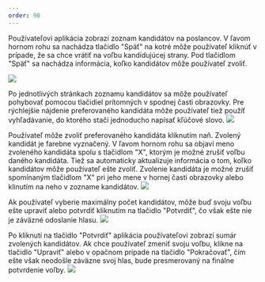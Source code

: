 ```yaml
---
order: 90
---
```


Používateľovi aplikácia zobrazí zoznam kandidátov na poslancov. V ľavom hornom rohu sa nachádza tlačidlo "Späť" na kotré môže používateľ kliknúť v prípade, že sa chce vrátiť na voľbu kandidujúcej strany. Pod tlačidlom "Späť" sa nachádza informácia, koľko kandidátov môže používateľ zvoliť.

![](/assets/images/user_guide/voting_terminal/candidates_list.png)

Po jednotlivých stránkach zoznamu kandidátov sa môže používateľ pohybovať pomocou tlačidiel prítomných v spodnej časti obrazovky. Pre rýchlejšie nájdenie preferovaného kandidáta môže používateľ tiež použíť vyhľadávanie, do ktorého stačí jednoducho napísať kľúčové slovo.
![](/assets/images/user_guide/voting_terminal/filter1.png)

Používateľ môže zvoliť preferovaného kandidáta kliknutím naň. Zvolený kandidát je farebne vyznačený. V ľavom hornom rohu sa objaví meno zvoleného kandidáta spolu s tlačidlom "X", ktorým je možné zrušiť voľbu daného kandidáta. Tiež sa automaticky aktualizuje informácia o tom, koľko kandidátov môže používateľ ešte zvoliť. Zvolenie kandidáta je možné zrušiť spomínaným tlačidlom "X" pri jeho mene v hornej časti obrazovky alebo klinutím na neho v zozname kandidátov.
![](/assets/images/user_guide/voting_terminal/filter2.png)

Ak používateľ vyberie maximálny počet kandidátov, môže buď svoju voľbu ešte upraviť alebo potvrdiť kliknutím na tlačidlo "Potvrdiť", čo však ešte nie je  záväzné odoslanie hlasu.
![](/assets/images/user_guide/voting_terminal/selected_candidates.png)

Po kliknutí na tlačidlo "Potvrdiť" aplikácia používateľovi zobrazí sumár zvolených kandidátov. Ak chce používateľ zmeniť svoju voľbu, klikne na tlačidlo "Upraviť" alebo v opačnom prípade na tlačidlo "Pokračovať", čím ešte však neodošle záväzne svoj hlas, bude presmerovaný na finálne potvrdenie voľby.
![](/assets/images/user_guide/voting_terminal/selected_candidates_popup.png)
